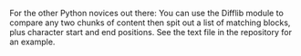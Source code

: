 For the other Python novices out there: You can use the Difflib module to compare any two chunks of content then spit out a list of matching blocks, plus character start and end positions. See the text file in the repository for an example.
